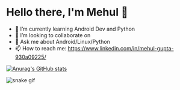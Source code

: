 # Hello there, I'm Mehul 👋

- 🌱 I’m currently learning Android Dev and Python 
- 👯 I’m looking to collaborate on 
- 💬 Ask me about Android/Linux/Python
- 📫 How to reach me: https://www.linkedin.com/in/mehul-gupta-930a09225/

[![Anurag's GitHub stats](https://github-readme-stats.vercel.app/api?username=M-e-h-u-l-21&show_icons=trueshow_icons=true&theme=radical)](https://github.com/anuraghazra/github-readme-stats)

![snake gif](https://github.com/M-e-h-u-l-21/M-e-h-u-l-21/blob/output/github-contribution-grid-snake.gif)

